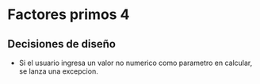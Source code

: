 Factores primos 4
===========================


## Decisiones de diseño

* Si el usuario ingresa un valor no numerico como parametro en calcular, se lanza una excepcion.
